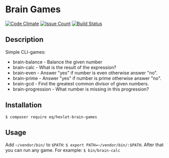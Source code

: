 # Brain Games

[![Code Climate](https://codeclimate.com/github/orion122/project-lvl1-s136/badges/gpa.svg)](https://codeclimate.com/github/orion122/project-lvl1-s136)
[![Issue Count](https://codeclimate.com/github/orion122/project-lvl1-s136/badges/issue_count.svg)](https://codeclimate.com/github/orion122/project-lvl1-s136)
[![Build Status](https://travis-ci.org/orion122/project-lvl1-s136.svg?branch=master)](https://travis-ci.org/orion122/project-lvl1-s136)

## Description
Simple CLI-games:
- brain-balance - Balance the given number
- brain-calc - What is the result of the expression?
- brain-even - Answer "yes" if number is even otherwise answer "no".
- brain-prime - Answer "yes" if number is prime otherwise answer "no".
- brain-gcd - Find the greatest common divisor of given numbers.
- brain-progression - What number is missing in this progression?

## Installation
`$ composer require eq/hexlet-brain-games`

## Usage
Add `~/vendor/bin/` to `$PATH`: `$ export PATH=~/vendor/bin/:$PATH`.
After that you can run any game. For example: `$ bin/brain-calc`